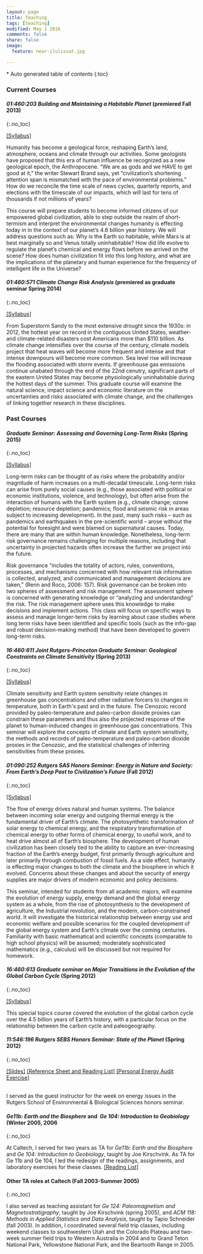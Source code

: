 ```yaml
---
layout: page
title: Teaching
tags: [teaching]
modified: May 1 2016
comments: false
share: false
image:
  feature: near-ilulissat.jpg

---
```


<section id="table-of-contents" class="toc">
<div id="drawer" markdown="1">
*  Auto generated table of contents
{:toc}
</div>
</section><!-- /#table-of-contents -->

### Current Courses

#### _01:460:203 Building and Maintaining a Habitable Planet_ (premiered Fall 2013)
{:.no_toc}

[[Syllabus]](syllabi/Syllabus-HabitablePlanet.pdf)

Humanity has become a geological force, reshaping Earth’s land, atmosphere, oceans and climate through our activities. Some geologists have proposed that this era of human influence be recognized as a new geological epoch, the Anthropocene. “We are as gods and we HAVE to get good at it,” the writer Stewart Brand says, yet “civilization’s shortening attention span is mismatched with the pace of environmental problems.” How do we reconcile the time scale of news cycles, quarterly reports, and elections with the timescale of our impacts, which will last for tens of thousands if not millions of years?

This course will prepare students to become informed citizens of our empowered global civilization, able to step outside the realm of short-termism and interpret the environmental changes humanity is effecting today in in the context of our planet’s 4.6 billion year history. We will address questions such as: Why is the Earth so habitable, while Mars is at best marginally so and Venus totally uninhabitable? How did life evolve to regulate the planet’s chemical and energy flows before we arrived on the scene? How does human civilization fit into this long history, and what are the implications of the planetary and human experience for the frequency of intelligent life in the Universe?

#### _01:460:571 Climate Change Risk Analysis_ (premiered as graduate seminar Spring 2014)
{:.no_toc}


[[Syllabus]](syllabi/2016SpringClimateRiskSeminarsyllabus.pdf)

From Superstorm Sandy to the most extensive drought since the 1930s: in 2012, the hottest year on record in the contiguous United States, weather- and climate-related disasters cost Americans more than $110 billion. As climate change intensifies over the course of the century, climate models project that heat waves will become more frequent and intense and that intense downpours will become more common. Sea level rise will increase the flooding associated with storm events. If greenhouse gas emissions continue unabated through the end of the 22nd cenutry, significant parts of the eastern United States may become physiologically uninhabitable during the hottest days of the summer. This graduate course will examine the natural science, impact science and economic literature on the uncertainties and risks associated with climate change, and the challenges of linking together research in these disciplines.


### Past Courses

#### _Graduate Seminar: Assessing and Governing Long-Term Risks_ (Spring 2015)
{:.no_toc}

[[Syllabus]](syllabi/Long%20Term%20Risk%20Governance%20Syllabus.pdf)

Long-term risks can be thought of as risks where the probability and/or magnitude of harm increases on a multi-decadal timescale. Long-term risks can arise from purely social causes (e.g., those associated with political or economic institutions, violence, and technology), but often arise from the interaction of humans with the Earth system (e.g., climate change; ozone depletion; resource depletion; pandemics; flood and seismic risk in areas subject to increasing development). In the past, many such risks – such as pandemics and earthquakes in the pre-scientific world – arose without the potential for foresight and were blamed on supernatural causes. Today, there are many that are within human knowledge. Nonetheless, long-term risk governance remains challenging for multiple reasons, including that uncertainty in projected hazards often increase the further we project into the future.

Risk governance “includes the totality of actors, rules, conventions, processes, and mechanisms concerned with how relevant risk information is collected, analyzed, and communicated and management decisions are taken,” (Renn and Roco, 2006: 157). Risk governance can be broken into two spheres of assessment and risk management. The assessment sphere is concerned with generating knowledge or “analyzing and understanding” the risk. The risk management sphere uses this knowledge to make decisions and implement actions. This class will focus on specific ways to assess and manage longer-term risks by learning about case studies where long term risks have been identified and specific tools (such as the info-gap and robust decision-making method) that have been developed to govern long-term risks.

#### _16:460:611 Joint Rutgers-Princeton Graduate Seminar: Geological Constraints on Climate Sensitivity_ (Spring 2013)
{:.no_toc}

[[Syllabus]](syllabi/2013-Spring%20Geological%20Constraints%20on%20Climate%20Sensitivity%20Syllabus%20final.pdf)

Climate sensitivity and Earth system sensitivity relate changes in greenhouse gas concentrations and other radiative forcers to changes in temperature, both in Earth's past and in the future. The Cenozoic record provided by paleo-temperature and paleo-carbon dioxide proxies can constrain these parameters and thus also the projected response of the planet to human-induced changes in greenhouse gas concentrations. This seminar will explore the concepts of climate and Earth system sensitivity, the methods and records of paleo-temperature and paleo-carbon dioxide proxies in the Cenozoic, and the statistical challenges of inferring sensitivities from these proxies.

#### _01:090:252 Rutgers SAS Honors Seminar: Energy in Nature and Society: From Earth’s Deep Past to Civilization’s Future_ (Fall 2012)
{:.no_toc}

[[Syllabus]](syllabi/121202%20Evolution%20of%20Global%20Energy%20System%20Fall%202012%20Syllabus%20Final.pdf)

The flow of energy drives natural and human systems. The balance between incoming solar energy and outgoing thermal energy is the fundamental driver of Earth’s climate. The photosynthetic transformation of solar energy to chemical energy, and the respiratory transformation of chemical energy to other forms of chemical energy, to useful work, and to heat drive almost all of Earth’s biosphere. The development of human civilization has been closely tied to the ability to capture an ever-increasing fraction of the Earth’s energy budget, first primarily through agriculture and later primarily through combustion of fossil fuels. As a side effect, humanity is effecting major changes to both the climate and the biosphere in which it evolved. Concerns about these changes and about the security of energy supplies are major drivers of modern economic and policy decisions.

This seminar, intended for students from all academic majors, will examine the evolution of energy supply, energy demand and the global energy system as a whole, from the rise of photosynthesis to the development of agriculture, the Industrial revolution, and the modern, carbon-constrained world. It will investigate the historical relationship between energy use and economic welfare and possible scenarios for the coupled development of the global energy system and Earth's climate over the coming centuries. Familiarity with basic mathematical and scientific concepts (comparable to high school physics) will be assumed; moderately sophisticated mathematics (e.g., calculus) will be discussed but not required for homework.

#### _16:460:613 Graduate seminar on Major Transitions in the Evolution of the Global Carbon Cycle_ (Spring 2012)
{:.no_toc}

[[Syllabus]](syllabi/120417%20Evolution%20of%20Carbon%20Cycle%20Final%20Syllabus.pdf)

This special topics course covered the evolution of the global carbon cycle over the 4.5 billion years of Earth’s history, with a particular focus on the relationship between the carbon cycle and paleogeography.

#### _11:546:196 Rutgers SEBS Honors Seminar: State of the Planet_ (Spring 2012)
{:.no_toc}

[[Slides]](syllabi/120229%20Intro%20to%20Global%20Energy%20System.pdf)
[[Reference Sheet and Reading List]](syllabi/120229%20Intro%20to%20Global%20Energy%20System%20Handout.pdf)
[[Personal Energy Audit Exercise]](syllabi/120229%20Personal%20Energy%20Audit.pdf)

&nbsp;  
I served as the guest instructor for the week on energy issues in the Rutgers School of Environmental & Biological Sciences honors seminar.

#### _Ge11b: Earth and the Biosphere_ and  _Ge 104: Introduction to Geobiology_ (Winter 2005, 2006
{:.no_toc}

At Caltech, I served for two years as TA for _Ge11b: Earth and the Biosphere_ and _Ge 104: Introduction to Geobiology_, taught by Joe Kirschvink. As TA for Ge 11b and Ge 104, I led the redesign of the readings, assignments, and laboratory exercises for these classes.  [[Reading List]](syllabi/2006-Ge11b-reading-list.pdf)


#### Other TA roles at Caltech (Fall 2003-Summer 2005)
{:.no_toc}

I also served as teaching assistant for _Ge 124: Paleomagnetism and Magnetostratigraphy_, taught by Joe Kirschvink (spring 2005), and _ACM 118: Methods in Applied Statistics and Data Analysis_, taught by Tapio Schneider (fall 2003). In addition, I coordinated several field trip classes, including weekend classes to southwestern Utah and the Colorado Plateau and two-week summer field trips to Western Australia in 2004 and to Grand Teton National Park, Yellowstone National Park, and the Beartooth Range in 2005.
